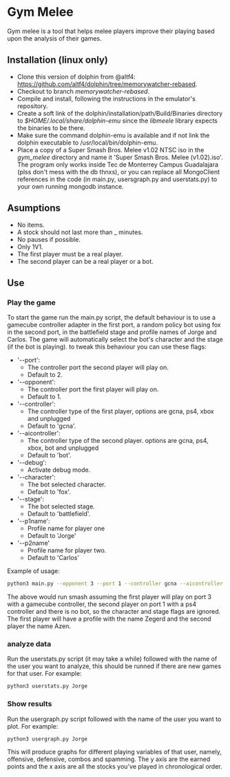 # Gym Melee
Gym melee is a tool that helps melee players improve their playing based upon the analysis of their games.

## Installation (linux only)
- Clone this version of dolphin from @altf4: https://github.com/altf4/dolphin/tree/memorywatcher-rebased. 
- Checkout to branch *memorywatcher-rebased*.
- Compile and install, following the instructions in the emulator's repository.
- Create a soft link of the dolphin/installation/path/Build/Binaries directory to *$HOME/.local/share/dolphin-emu* since the *libmeele* library expects the binaries to be there.
- Make sure the command dolphin-emu is available and if not link the dolphin executable to /usr/local/bin/dolphin-emu.
- Place a copy of a Super Smash Bros. Melee v1.02 NTSC iso in the *gym_melee* directory and name it 'Super Smash Bros. Melee (v1.02).iso'.
The program only works inside Tec de Monterrey Campus Guadalajara (plss don't mess with the db thnxs), or you can replace all MongoClient references in the code (in main.py, usersgraph.py and userstats.py) to your own running mongodb instance.

## Asumptions
- No items.
- A stock should not last more than _ minutes.
- No pauses if possible.
- Only 1V1.
- The first player must be a real player.
- The second player can be a real player or a bot.

## Use
### Play the game
To start the game run the main.py script, the default behaviour is to use a gamecube controller adapter in the first port, a random policy bot using fox in the second port, in the battlefield stage and profile names of Jorge and Carlos. The game will automatically select the bot's character and the stage (if the bot is playing). to tweak this behaviour you can use these flags:

- '--port':
  + The controller port the second player will play on.
  + Default to 2.
- '--opponent':
  + The controller port the first player will play on.
  + Default to 1.
- '--controller':
  + The controller type of the first player, options are gcna, ps4, xbox and unplugged
  + Default to 'gcna'.
- '--aicontroller':
  + The controller type of the second player. options are gcna, ps4, xbox, bot and unplugged
  + Default to 'bot'.
- '--debug':
  + Activate debug mode.
- '--character':
  + The bot selected character.
  + Default to 'fox'.
- '--stage':
  + The bot selected stage.
  + Default to 'battlefield'.
- '--p1name':
  + Profile name for player one
  + Default to 'Jorge'
- '--p2name'
  + Profile name for player two.
  + Default to 'Carlos'
  
Example of usage:
```bash
python3 main.py --opponent 3 --port 1 --controller gcna --aicontroller ps4 --p1name Zegerd --p2name Azen
```
The above would run smash assuming the first player will play on port 3 with a gamecube controller, the second player on port 1 with a ps4 controller and there is no bot, so the character and stage flags are ignored. The first player will have a profile with the name Zegerd and the second player the name Azen.

### analyze data
Run the userstats.py script (it may take a while) followed with the name of the user you want to analyze, this should be runned if there are new games for that user. For example:
```bash
python3 userstats.py Jorge
```

### Show results
Run the usergraph.py script followed with the name of the user you want to plot. For example:
```bash
python3 usergraph.py Jorge
```

This will produce graphs for different playing variables of that user, namely, offensive, defensive, combos and spamming. The y axis are the earned points and the x axis are all the stocks you've played in chronological order.
